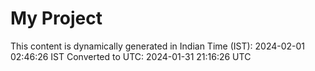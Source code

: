 # My Project

This content is dynamically generated in Indian Time (IST): 2024-02-01 02:46:26 IST
Converted to UTC: 2024-01-31 21:16:26 UTC
